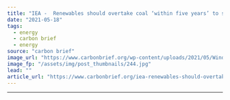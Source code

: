 ```yaml
---
title: "IEA -  Renewables should overtake coal ‘within five years’ to secure 1.5C goal"
date: "2021-05-18"
tags: 
  - energy
  - carbon brief
  - energy
source: "carbon brief"
image_url: "https://www.carbonbrief.org/wp-content/uploads/2021/05/Wind-turbines-at-sea-107x71.jpg"
image_fp: "/assets/img/post_thumbnails/244.jpg"
lead: ""
article_url: "https://www.carbonbrief.org/iea-renewables-should-overtake-coal-within-five-years-to-secure-1-5c-goal"
---
```


---

